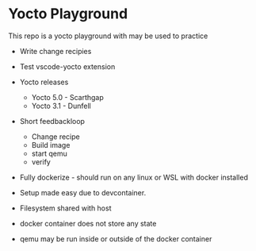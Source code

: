 # Yocto Playground

This repo is a yocto playground with may be used to practice

* Write change recipies
* Test vscode-yocto extension

* Yocto releases
  * Yocto 5.0 - Scarthgap
  * Yocto 3.1 - Dunfell

* Short feedbackloop
  * Change recipe
  * Build image
  * start qemu
  * verify

* Fully dockerize - should run on any linux or WSL with docker installed
* Setup made easy due to devcontainer.

* Filesystem shared with host
* docker container does not store any state
* qemu may be run inside or outside of the docker container
